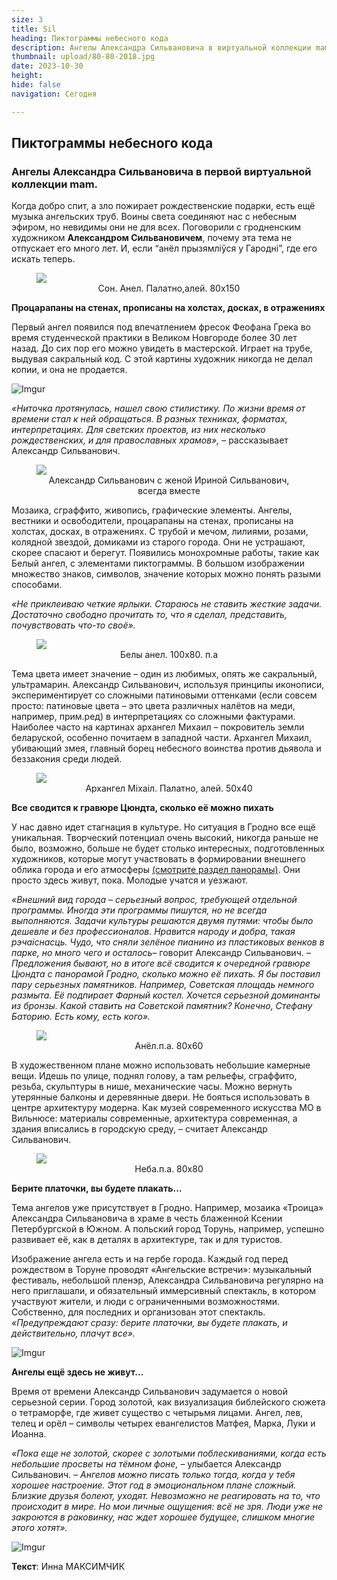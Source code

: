```yaml
---
size: 3
title: Sil
heading: Пиктограммы небесного кода
description: Ангелы Александра Сильвановича в виртуальной коллекции mam
thumbnail: upload/80-80-2018.jpg
date: 2023-10-30
height: 
hide: false
navigation: Сегодня

---
```

## **Пиктограммы небесного кода**

### Ангелы Александра Сильвановича в первой виртуальной коллекции mam. 

Когда добро спит, а зло пожирает рождественские подарки, есть ещё музыка ангельских труб. Воины света соединяют нас с небесным эфиром, но невидимы они не для всех. Поговорили с гродненским художником **Александром Сильвановичем**, почему эта тема не отпускает его много лет. И, если “анёл прызямліўся у Гародні”, где его искать теперь. 

<figure>
<!-- Поменять 6vagtlT.jpeg на нужный -->
<img src="https://i.imgur.com/VYQ5nUW.jpg">
<figcaption style="text-align: center;">Сон. Анел. Палатно,алей. 80х150</figcaption>
</figure>

**Процарапаны на стенах, прописаны на холстах, досках, в отражениях** 

Первый ангел появился под впечатлением фресок Феофана Грека во время студенческой практики в Великом Новгороде более 30 лет назад. До сих пор его можно увидеть в мастерской. Играет на трубе, выдувая сакральный код. С этой картины художник никогда не делал копии, и она не продается.

![Imgur](https://i.imgur.com/fVOzv1H.jpg)

_«Ниточка протянулась, нашел свою стилистику. По жизни время от времени стал к ней обращаться. В разных техниках, форматах, интерпретациях. Для светских проектов, из них несколько рождественских, и для православных храмов»,_ – рассказывает Александр Сильванович. 

<figure>
<!-- Поменять 6vagtlT.jpeg на нужный -->
<img src="https://i.imgur.com/6WVAnOB.jpg">
<figcaption style="text-align: center;">Александр Сильванович с женой Ириной Сильванович, всегда вместе</figcaption>
</figure>

Мозаика, сграффито, живопись, графические элементы. Ангелы, вестники и освободители, процарапаны на стенах, прописаны на холстах, досках, в отражениях. С трубой и мечом, лилиями, розами, колядной звездой, домиками из старого города. Они не устрашают, скорее спасают и берегут. Появились монохромные работы, такие как Белый ангел, с элементами пиктограммы. В большом изображении множество знаков, символов, значение которых можно понять разыми способами. 

_«Не приклеиваю четкие ярлыки. Стараюсь не ставить жесткие задачи. Достаточно свободно прочитать то, что я сделал, представить, почувствовать что-то своё»._

<figure>
<!-- Поменять 6vagtlT.jpeg на нужный -->
<img src="https://i.imgur.com/wFxSNEc.jpg">
<figcaption style="text-align: center;">Белы анел. 100х80. п.а</figcaption>
</figure>

Тема цвета имеет значение – один из любимых, опять же сакральный, ультрамарин. Александр Сильванович, используя принципы иконописи, экспериментирует со сложными патиновыми оттенками (если совсем просто: патиновые цвета – это цвета различных налётов на меди, например, прим.ред) в интерпретациях со сложными фактурами. 
Наиболее часто на картинах архангел Михаил – покровитель земли беларуской, особенно почитаем в западной части. Архангел Михаил, убивающий змея, главный борец небесного воинства против дьявола и беззакония среди людей.

<figure>
<!-- Поменять 6vagtlT.jpeg на нужный -->
<img src="https://i.imgur.com/SCD1uaQ.jpg">
<figcaption style="text-align: center;">Архангел Міхаіл. Палатно, алей. 50х40</figcaption>
</figure>

**Все сводится к гравюре Цюндта, сколько её можно пихать**

У нас давно идет стагнация в культуре. Но ситуация в Гродно все ещё уникальная. Творческий потенциал очень высокий, никогда раньше не было, возможно, больше не будет столько интересных, подготовленных художников, которые могут участвовать в формировании внешнего облика города и его атмосферы [(смотрите раздел панорамы)](https://mamgrodno.netlify.app/panorama/). Они просто здесь живут, пока. Молодые учатся и уезжают. 

_«Внешний вид города – серьезный вопрос, требующей отдельной программы. Иногда эти программы пишутся, но не всегда выполняются. Задачи культуры решаются двумя путями: чтобы было дешевле и без профессионалов. Нравится народу и добра, такая рэчаіснасць. Чудо, что сняли зелёное пианино из пластиковых венков в парке, но много чего и осталось_– говорит Александр Сильванович. _– Предложения бывают, но в итоге всё сводится к очередной гравюре Цюндта с панорамой Гродно, сколько можно её пихать. Я бы поставил пару серьезных памятников. Например, Советская площадь немного размыта. Её подпирает Фарный костел. Хочется серьезной доминанты из бронзы. Какой ставить на Советской памятник? Конечно, Стефану Баторию. Есть кому, есть кого»._

<figure>
<!-- Поменять 6vagtlT.jpeg на нужный -->
<img src="https://i.imgur.com/gmjTzVd.jpg">
<figcaption style="text-align: center;">Анёл.п.а. 80х60</figcaption>
</figure>

В художественном плане можно использовать небольшие камерные вещи. Идешь по улице, поднял голову, а там рельефы, сграффито, резьба, скульптуры в нише, механические часы. Можно вернуть утерянные балконы и деревянные двери. Не бояться использовать в центре архитектуру модерна. Как музей современного искусства МО в Вильнюсе: материалы современные, архитектура современная, а здания вписались в городскую среду, –  считает Александр Сильванович.

<figure>
<!-- Поменять 6vagtlT.jpeg на нужный -->
<img src="https://i.imgur.com/pGHTAjE.jpg">
<figcaption style="text-align: center;">Неба.п.а. 80х80</figcaption>
</figure>

**Берите платочки, вы будете плакать…**

Тема ангелов уже присутствует в Гродно. Например, мозаика «Троица» Александра Сильвановича в храме в честь блаженной Ксении Петербургской в Южном. А польский город Торунь, например, успешно развивает её, как в деталях в архитектуре, так и для туристов. 

Изображение ангела есть и на гербе города. Каждый год перед рождеством в Торуне проводят «Ангельские встречи»: музыкальный фестиваль, небольшой пленэр, Александра Сильвановича регулярно на него приглашали, и обязательный иммерсивный спектакль, в котором участвуют жители, и люди с ограниченными возможностями. Собственно, для последних и организован этот спектакль.  _«Предупреждают сразу: берите платочки, вы будете плакать, и действительно, плачут все»._ 

![Imgur](https://i.imgur.com/Q32rR1u.jpg)

**Ангелы ещё здесь не живут…**

Время от времени Александр Сильванович задумается о новой серьезной серии.  Город золотой, как визуализация библейского сюжета о тетраморфе, где живет существо с четырьмя лицами. Ангел, лев, телец и орёл – символы четырех евангелистов Матфея, Марка, Луки и Иоанна. 

_«Пока еще не золотой, скорее с золотыми поблескиваниями, когда есть небольшие просветы на тёмном фоне,_ – улыбается Александр Сильванович. _– Ангелов можно писать только тогда, когда у тебя хорошее настроение. Этот год в эмоциональном плане  сложный. Близкие друзья болеют, уходят. Невозможно не реагировать на то, что происходит в мире. Но мои личные ощущения: всё не зря. Люди уже не закроются в раковинку, нас ждет хорошее будущее, слишком многие этого хотят»._

![Imgur](https://i.imgur.com/albWWhs.jpg)

**Текст**: Инна МАКСИМЧИК

